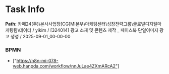 # Task Info

**Path:** 카페24(주)\본사사업장\[CG]MI본부\마케팅센터\성장전략그룹\글로벌디지털마케팅팀\데이터 / yikim / [324014] 광고 소재 및 콘텐츠 제작 _ 페이스북 단일이미지 광고 생성 / 2025-09-01_00-00-00

### BPMN
- ["https://n8n-mi-078-web.hanpda.com/workflow/nnJuLae4ZXmARcA2"]

